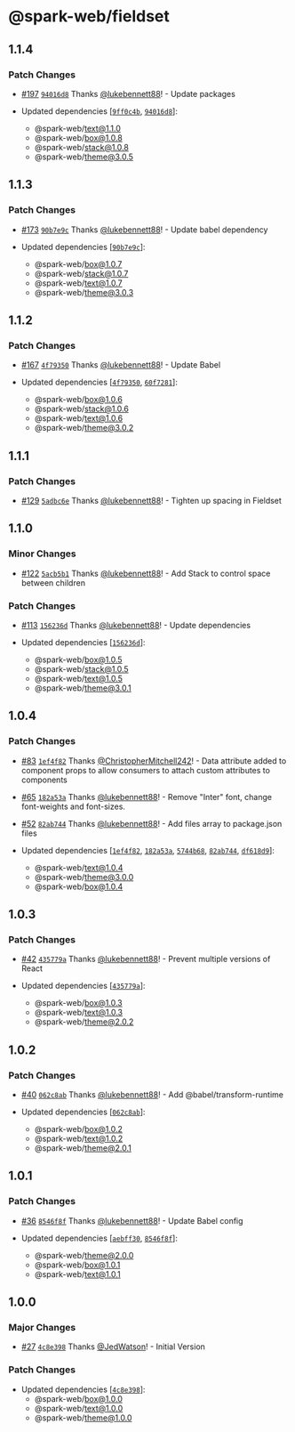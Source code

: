 # @spark-web/fieldset

## 1.1.4

### Patch Changes

- [#197](https://github.com/brighte-labs/spark-web/pull/197)
  [`94016d8`](https://github.com/brighte-labs/spark-web/commit/94016d84e26bbe55833bbcbab847a2cce6041538)
  Thanks [@lukebennett88](https://github.com/lukebennett88)! - Update packages

- Updated dependencies
  [[`9ff0c4b`](https://github.com/brighte-labs/spark-web/commit/9ff0c4b4cc83e0e1ab609d0bcdb01458b654263e),
  [`94016d8`](https://github.com/brighte-labs/spark-web/commit/94016d84e26bbe55833bbcbab847a2cce6041538)]:
  - @spark-web/text@1.1.0
  - @spark-web/box@1.0.8
  - @spark-web/stack@1.0.8
  - @spark-web/theme@3.0.5

## 1.1.3

### Patch Changes

- [#173](https://github.com/brighte-labs/spark-web/pull/173)
  [`90b7e9c`](https://github.com/brighte-labs/spark-web/commit/90b7e9cf4eb7e864d765c74b22c3dedf3d262e25)
  Thanks [@lukebennett88](https://github.com/lukebennett88)! - Update babel
  dependency

- Updated dependencies
  [[`90b7e9c`](https://github.com/brighte-labs/spark-web/commit/90b7e9cf4eb7e864d765c74b22c3dedf3d262e25)]:
  - @spark-web/box@1.0.7
  - @spark-web/stack@1.0.7
  - @spark-web/text@1.0.7
  - @spark-web/theme@3.0.3

## 1.1.2

### Patch Changes

- [#167](https://github.com/brighte-labs/spark-web/pull/167)
  [`4f79350`](https://github.com/brighte-labs/spark-web/commit/4f793508fdb43ddd452f0d59a3126101f9fa5459)
  Thanks [@lukebennett88](https://github.com/lukebennett88)! - Update Babel

- Updated dependencies
  [[`4f79350`](https://github.com/brighte-labs/spark-web/commit/4f793508fdb43ddd452f0d59a3126101f9fa5459),
  [`60f7281`](https://github.com/brighte-labs/spark-web/commit/60f7281c4a194d934a2ce561cad47e737b0fb48e)]:
  - @spark-web/box@1.0.6
  - @spark-web/stack@1.0.6
  - @spark-web/text@1.0.6
  - @spark-web/theme@3.0.2

## 1.1.1

### Patch Changes

- [#129](https://github.com/brighte-labs/spark-web/pull/129)
  [`5adbc6e`](https://github.com/brighte-labs/spark-web/commit/5adbc6ed7f1bddd9d1e0d0ed2b2556f87fdcd98e)
  Thanks [@lukebennett88](https://github.com/lukebennett88)! - Tighten up
  spacing in Fieldset

## 1.1.0

### Minor Changes

- [#122](https://github.com/brighte-labs/spark-web/pull/122)
  [`5acb5b1`](https://github.com/brighte-labs/spark-web/commit/5acb5b1122bc23537cbda06aebab463b86f7f7d9)
  Thanks [@lukebennett88](https://github.com/lukebennett88)! - Add Stack to
  control space between children

### Patch Changes

- [#113](https://github.com/brighte-labs/spark-web/pull/113)
  [`156236d`](https://github.com/brighte-labs/spark-web/commit/156236d2474aee66a0b8e2030635f9c08a5b78ba)
  Thanks [@lukebennett88](https://github.com/lukebennett88)! - Update
  dependencies

- Updated dependencies
  [[`156236d`](https://github.com/brighte-labs/spark-web/commit/156236d2474aee66a0b8e2030635f9c08a5b78ba)]:
  - @spark-web/box@1.0.5
  - @spark-web/stack@1.0.5
  - @spark-web/text@1.0.5
  - @spark-web/theme@3.0.1

## 1.0.4

### Patch Changes

- [#83](https://github.com/brighte-labs/spark-web/pull/83)
  [`1ef4f82`](https://github.com/brighte-labs/spark-web/commit/1ef4f82df999c487b79cd216c17ca5735e444fc5)
  Thanks [@ChristopherMitchell242](https://github.com/ChristopherMitchell242)! -
  Data attribute added to component props to allow consumers to attach custom
  attributes to components

* [#65](https://github.com/brighte-labs/spark-web/pull/65)
  [`182a53a`](https://github.com/brighte-labs/spark-web/commit/182a53a484892df48754e89dd714459a7f69fcff)
  Thanks [@lukebennett88](https://github.com/lukebennett88)! - Remove "Inter"
  font, change font-weights and font-sizes.

- [#52](https://github.com/brighte-labs/spark-web/pull/52)
  [`82ab744`](https://github.com/brighte-labs/spark-web/commit/82ab744f198466810f3386bc459b8ab4d57c820e)
  Thanks [@lukebennett88](https://github.com/lukebennett88)! - Add files array
  to package.json files

- Updated dependencies
  [[`1ef4f82`](https://github.com/brighte-labs/spark-web/commit/1ef4f82df999c487b79cd216c17ca5735e444fc5),
  [`182a53a`](https://github.com/brighte-labs/spark-web/commit/182a53a484892df48754e89dd714459a7f69fcff),
  [`5744b68`](https://github.com/brighte-labs/spark-web/commit/5744b6820f626b93a14e11e1fbd96bcbe1b12b27),
  [`82ab744`](https://github.com/brighte-labs/spark-web/commit/82ab744f198466810f3386bc459b8ab4d57c820e),
  [`df618d9`](https://github.com/brighte-labs/spark-web/commit/df618d92d534e06f06ecedc95ea6bdd51cdc906b)]:
  - @spark-web/text@1.0.4
  - @spark-web/theme@3.0.0
  - @spark-web/box@1.0.4

## 1.0.3

### Patch Changes

- [#42](https://github.com/brighte-labs/spark-web/pull/42)
  [`435779a`](https://github.com/brighte-labs/spark-web/commit/435779aa42bd635bbf43e1fd41724c666402caa2)
  Thanks [@lukebennett88](https://github.com/lukebennett88)! - Prevent multiple
  versions of React

- Updated dependencies
  [[`435779a`](https://github.com/brighte-labs/spark-web/commit/435779aa42bd635bbf43e1fd41724c666402caa2)]:
  - @spark-web/box@1.0.3
  - @spark-web/text@1.0.3
  - @spark-web/theme@2.0.2

## 1.0.2

### Patch Changes

- [#40](https://github.com/brighte-labs/spark-web/pull/40)
  [`062c8ab`](https://github.com/brighte-labs/spark-web/commit/062c8ab8c7b4120f8d14c269b5f7801288c678ca)
  Thanks [@lukebennett88](https://github.com/lukebennett88)! - Add
  @babel/transform-runtime

- Updated dependencies
  [[`062c8ab`](https://github.com/brighte-labs/spark-web/commit/062c8ab8c7b4120f8d14c269b5f7801288c678ca)]:
  - @spark-web/box@1.0.2
  - @spark-web/text@1.0.2
  - @spark-web/theme@2.0.1

## 1.0.1

### Patch Changes

- [#36](https://github.com/brighte-labs/spark-web/pull/36)
  [`8546f8f`](https://github.com/brighte-labs/spark-web/commit/8546f8f05daaa79ea3ff954c6c4928a7a2d0622d)
  Thanks [@lukebennett88](https://github.com/lukebennett88)! - Update Babel
  config

- Updated dependencies
  [[`aebff30`](https://github.com/brighte-labs/spark-web/commit/aebff30c86cb0a9db22b545c46159ce0d1c14afb),
  [`8546f8f`](https://github.com/brighte-labs/spark-web/commit/8546f8f05daaa79ea3ff954c6c4928a7a2d0622d)]:
  - @spark-web/theme@2.0.0
  - @spark-web/box@1.0.1
  - @spark-web/text@1.0.1

## 1.0.0

### Major Changes

- [#27](https://github.com/brighte-labs/spark-web/pull/27)
  [`4c8e398`](https://github.com/brighte-labs/spark-web/commit/4c8e3988f8a59d3dab60a6b67b1128b6ff2a5f2c)
  Thanks [@JedWatson](https://github.com/JedWatson)! - Initial Version

### Patch Changes

- Updated dependencies
  [[`4c8e398`](https://github.com/brighte-labs/spark-web/commit/4c8e3988f8a59d3dab60a6b67b1128b6ff2a5f2c)]:
  - @spark-web/box@1.0.0
  - @spark-web/text@1.0.0
  - @spark-web/theme@1.0.0
